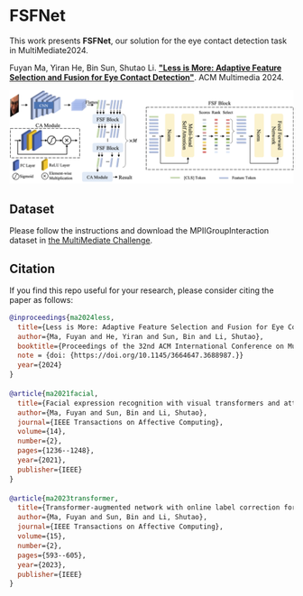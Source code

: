 # FSFNet

This work presents **FSFNet**, our solution for the eye contact detection task in MultiMediate2024.

Fuyan Ma, Yiran He, Bin Sun, Shutao Li. [**"Less is More: Adaptive Feature Selection and Fusion for Eye Contact Detection"**](./assets/paper.pdf). ACM Multimedia 2024.

![teaser](assets/method.png)

## Dataset
Please follow the instructions and download the MPIIGroupInteraction dataset in [the MultiMediate Challenge](https://multimediate-challenge.org/datasets/Dataset_MPII/).



## Citation

If you find this repo useful for your research, please consider citing the paper as follows:

```bibtex
@inproceedings{ma2024less,
  title={Less is More: Adaptive Feature Selection and Fusion for Eye Contact Detection},
  author={Ma, Fuyan and He, Yiran and Sun, Bin and Li, Shutao},
  booktitle={Proceedings of the 32nd ACM International Conference on Multimedia},
  note = {doi: {https://doi.org/10.1145/3664647.3688987.}}
  year={2024}
}

@article{ma2021facial,
  title={Facial expression recognition with visual transformers and attentional selective fusion},
  author={Ma, Fuyan and Sun, Bin and Li, Shutao},
  journal={IEEE Transactions on Affective Computing},
  volume={14},
  number={2},
  pages={1236--1248},
  year={2021},
  publisher={IEEE}
}

@article{ma2023transformer,
  title={Transformer-augmented network with online label correction for facial expression recognition},
  author={Ma, Fuyan and Sun, Bin and Li, Shutao},
  journal={IEEE Transactions on Affective Computing},
  volume={15},
  number={2},
  pages={593--605},
  year={2023},
  publisher={IEEE}
}
```